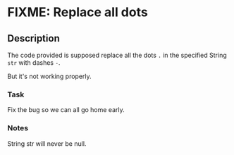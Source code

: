 # FIXME: Replace all dots

## Description

The code provided is supposed replace all the dots `.` in the specified String `str` with dashes `-`.

But it's not working properly.

### Task

Fix the bug so we can all go home early.

### Notes

String str will never be null.